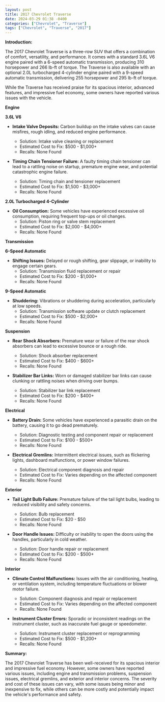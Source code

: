 ```yaml
---
layout: post
title: 2017 Chevrolet Traverse
date: 2024-03-29 01:38 -0400
categories: ["Chevrolet", "Traverse"]
tags: ["Chevrolet", "Traverse", "2017"]
---
```

**Introduction:**

The 2017 Chevrolet Traverse is a three-row SUV that offers a combination of comfort, versatility, and performance. It comes with a standard 3.6L V6 engine paired with a 6-speed automatic transmission, producing 310 horsepower and 266 lb-ft of torque. The Traverse is also available with an optional 2.0L turbocharged 4-cylinder engine paired with a 9-speed automatic transmission, delivering 255 horsepower and 295 lb-ft of torque.

While the Traverse has received praise for its spacious interior, advanced features, and impressive fuel economy, some owners have reported various issues with the vehicle.

**Engine**

**3.6L V6**

* **Intake Valve Deposits:** Carbon buildup on the intake valves can cause misfires, rough idling, and reduced engine performance.
    * Solution: Intake valve cleaning or replacement
    * Estimated Cost to Fix: $500 - $1,000+
    * Recalls: None Found

* **Timing Chain Tensioner Failure:** A faulty timing chain tensioner can lead to a rattling noise on startup, premature engine wear, and potential catastrophic engine failure.
    * Solution: Timing chain and tensioner replacement
    * Estimated Cost to Fix: $1,500 - $3,000+
    * Recalls: None Found

**2.0L Turbocharged 4-Cylinder**

* **Oil Consumption:** Some vehicles have experienced excessive oil consumption, requiring frequent top-ups or oil changes.
    * Solution: Piston ring or valve stem replacement
    * Estimated Cost to Fix: $2,000 - $4,000+
    * Recalls: None Found

**Transmission**

**6-Speed Automatic**

* **Shifting Issues:** Delayed or rough shifting, gear slippage, or inability to engage certain gears.
    * Solution: Transmission fluid replacement or repair
    * Estimated Cost to Fix: $200 - $1,000+
    * Recalls: None Found

**9-Speed Automatic**

* **Shuddering:** Vibrations or shuddering during acceleration, particularly at low speeds.
    * Solution: Transmission software update or clutch replacement
    * Estimated Cost to Fix: $500 - $2,000+
    * Recalls: None Found

**Suspension**

* **Rear Shock Absorbers:** Premature wear or failure of the rear shock absorbers can lead to excessive bounce or a rough ride.
    * Solution: Shock absorber replacement
    * Estimated Cost to Fix: $400 - $600+
    * Recalls: None Found

* **Stabilizer Bar Links:** Worn or damaged stabilizer bar links can cause clunking or rattling noises when driving over bumps.
    * Solution: Stabilizer bar link replacement
    * Estimated Cost to Fix: $200 - $400+
    * Recalls: None Found

**Electrical**

* **Battery Drain:** Some vehicles have experienced a parasitic drain on the battery, causing it to go dead prematurely.
    * Solution: Diagnostic testing and component repair or replacement
    * Estimated Cost to Fix: $100 - $500+
    * Recalls: None Found

* **Electrical Gremlins:** Intermittent electrical issues, such as flickering lights, dashboard malfunctions, or power window failures.
    * Solution: Electrical component diagnosis and repair
    * Estimated Cost to Fix: Varies depending on the affected component
    * Recalls: None Found

**Exterior**

* **Tail Light Bulb Failure:** Premature failure of the tail light bulbs, leading to reduced visibility and safety concerns.
    * Solution: Bulb replacement
    * Estimated Cost to Fix: $20 - $50
    * Recalls: None Found

* **Door Handle Issues:** Difficulty or inability to open the doors using the handles, particularly in cold weather.
    * Solution: Door handle repair or replacement
    * Estimated Cost to Fix: $200 - $500+
    * Recalls: None Found

**Interior**

* **Climate Control Malfunctions:** Issues with the air conditioning, heating, or ventilation system, including temperature fluctuations or blower motor failure.
    * Solution: Component diagnosis and repair or replacement
    * Estimated Cost to Fix: Varies depending on the affected component
    * Recalls: None Found

* **Instrument Cluster Errors:** Sporadic or inconsistent readings on the instrument cluster, such as inaccurate fuel gauge or speedometer.
    * Solution: Instrument cluster replacement or reprogramming
    * Estimated Cost to Fix: $500 - $1,200+
    * Recalls: None Found

**Summary:**

The 2017 Chevrolet Traverse has been well-received for its spacious interior and impressive fuel economy. However, some owners have reported various issues, including engine and transmission problems, suspension issues, electrical gremlins, and exterior and interior concerns. The severity and cost of these issues can vary, with some issues being minor and inexpensive to fix, while others can be more costly and potentially impact the vehicle's performance and safety.
